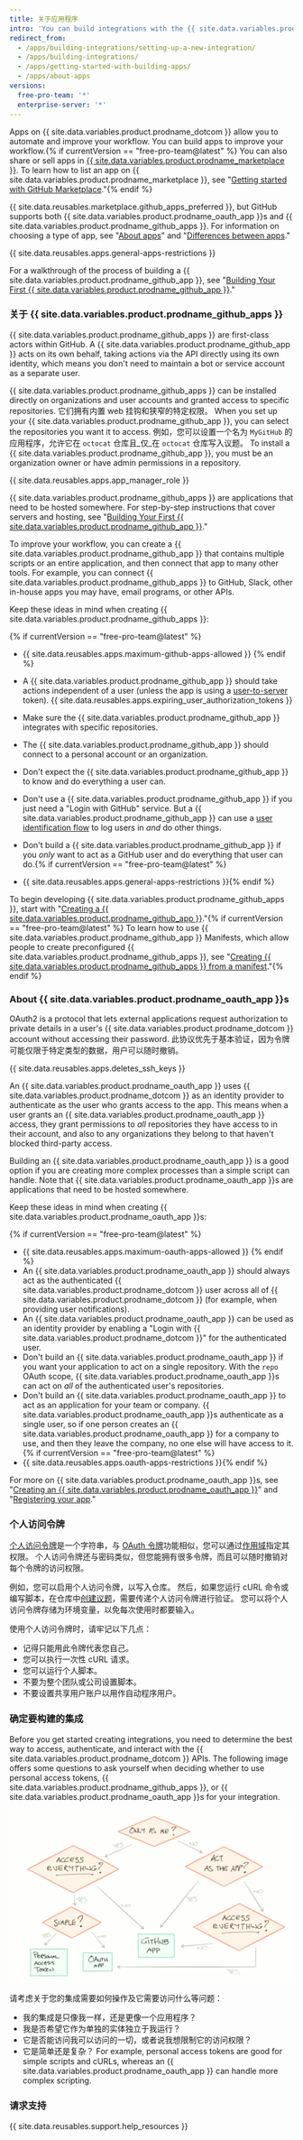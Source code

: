 ```yaml
---
title: 关于应用程序
intro: 'You can build integrations with the {{ site.data.variables.product.prodname_dotcom }} APIs to add flexibility and reduce friction in your own workflow. You can also share integrations with others on [{{ site.data.variables.product.prodname_marketplace }}](https://github.com/marketplace).'
redirect_from:
  - /apps/building-integrations/setting-up-a-new-integration/
  - /apps/building-integrations/
  - /apps/getting-started-with-building-apps/
  - /apps/about-apps
versions:
  free-pro-team: '*'
  enterprise-server: '*'
---
```


Apps on {{ site.data.variables.product.prodname_dotcom }} allow you to automate and improve your workflow. You can build apps to improve your workflow.{% if currentVersion == "free-pro-team@latest" %} You can also share or sell apps in [{{ site.data.variables.product.prodname_marketplace }}](https://github.com/marketplace). To learn how to list an app on {{ site.data.variables.product.prodname_marketplace }}, see "[Getting started with GitHub Marketplace](/marketplace/getting-started/)."{% endif %}

{{ site.data.reusables.marketplace.github_apps_preferred }}, but GitHub supports both {{ site.data.variables.product.prodname_oauth_app }}s and {{ site.data.variables.product.prodname_github_apps }}. For information on choosing a type of app, see "[About apps](/apps/about-apps/)" and "[Differences between apps](/apps/differences-between-apps/)."

{{ site.data.reusables.apps.general-apps-restrictions }}

For a walkthrough of the process of building a {{ site.data.variables.product.prodname_github_app }}, see "[Building Your First {{ site.data.variables.product.prodname_github_app }}](/apps/building-your-first-github-app)."

### 关于 {{ site.data.variables.product.prodname_github_apps }}

{{ site.data.variables.product.prodname_github_apps }} are first-class actors within GitHub. A {{ site.data.variables.product.prodname_github_app }} acts on its own behalf, taking actions via the API directly using its own identity, which means you don't need to maintain a bot or service account as a separate user.

{{ site.data.variables.product.prodname_github_apps }} can be installed directly on organizations and user accounts and granted access to specific repositories. 它们拥有内置 web 挂钩和狭窄的特定权限。 When you set up your {{ site.data.variables.product.prodname_github_app }}, you can select the repositories you want it to access. 例如，您可以设置一个名为 `MyGitHub` 的应用程序，允许它在 `octocat` 仓库且_仅_在 `octocat` 仓库写入议题。 To install a {{ site.data.variables.product.prodname_github_app }}, you must be an organization owner or have admin permissions in a repository.

{{ site.data.reusables.apps.app_manager_role }}

{{ site.data.variables.product.prodname_github_apps }} are applications that need to be hosted somewhere. For step-by-step instructions that cover servers and hosting, see "[Building Your First {{ site.data.variables.product.prodname_github_app }}](/apps/building-your-first-github-app)."

To improve your workflow, you can create a {{ site.data.variables.product.prodname_github_app }} that contains multiple scripts or an entire application, and then connect that app to many other tools. For example, you can connect {{ site.data.variables.product.prodname_github_apps }} to GitHub, Slack, other in-house apps you may have, email programs, or other APIs.

Keep these ideas in mind when creating {{ site.data.variables.product.prodname_github_apps }}:

{% if currentVersion == "free-pro-team@latest" %}
* {{ site.data.reusables.apps.maximum-github-apps-allowed }} {% endif %}
* A {{ site.data.variables.product.prodname_github_app }} should take actions independent of a user (unless the app is using a [user-to-server](/apps/building-github-apps/identifying-and-authorizing-users-for-github-apps#user-to-server-requests) token). {{ site.data.reusables.apps.expiring_user_authorization_tokens }}

* Make sure the {{ site.data.variables.product.prodname_github_app }} integrates with specific repositories.
* The {{ site.data.variables.product.prodname_github_app }} should connect to a personal account or an organization.
* Don't expect the {{ site.data.variables.product.prodname_github_app }} to know and do everything a user can.
* Don't use a {{ site.data.variables.product.prodname_github_app }} if you just need a "Login with GitHub" service. But a {{ site.data.variables.product.prodname_github_app }} can use a [user identification flow](/apps/building-github-apps/identifying-and-authorizing-users-for-github-apps/) to log users in _and_ do other things.
* Don't build a {{ site.data.variables.product.prodname_github_app }} if you _only_ want to act as a GitHub user and do everything that user can do.{% if currentVersion == "free-pro-team@latest" %}
* {{ site.data.reusables.apps.general-apps-restrictions }}{% endif %}

To begin developing {{ site.data.variables.product.prodname_github_apps }}, start with "[Creating a {{ site.data.variables.product.prodname_github_app }}](/apps/building-github-apps/creating-a-github-app/)."{% if currentVersion == "free-pro-team@latest" %} To learn how to use {{ site.data.variables.product.prodname_github_app }} Manifests, which allow people to create preconfigured {{ site.data.variables.product.prodname_github_apps }}, see "[Creating {{ site.data.variables.product.prodname_github_apps }} from a manifest](/apps/building-github-apps/creating-github-apps-from-a-manifest/)."{% endif %}

### About {{ site.data.variables.product.prodname_oauth_app }}s

OAuth2 is a protocol that lets external applications request authorization to private details in a user's {{ site.data.variables.product.prodname_dotcom }} account without accessing their password. 此协议优先于基本验证，因为令牌可能仅限于特定类型的数据，用户可以随时撤销。

{{ site.data.reusables.apps.deletes_ssh_keys }}

An {{ site.data.variables.product.prodname_oauth_app }} uses {{ site.data.variables.product.prodname_dotcom }} as an identity provider to authenticate as the user who grants access to the app. This means when a user grants an {{ site.data.variables.product.prodname_oauth_app }} access, they grant permissions to _all_ repositories they have access to in their account, and also to any organizations they belong to that haven't blocked third-party access.

Building an {{ site.data.variables.product.prodname_oauth_app }} is a good option if you are creating more complex processes than a simple script can handle. Note that {{ site.data.variables.product.prodname_oauth_app }}s are applications that need to be hosted somewhere.

Keep these ideas in mind when creating {{ site.data.variables.product.prodname_oauth_app }}s:

{% if currentVersion == "free-pro-team@latest" %}
* {{ site.data.reusables.apps.maximum-oauth-apps-allowed }} {% endif %}
* An {{ site.data.variables.product.prodname_oauth_app }} should always act as the authenticated {{ site.data.variables.product.prodname_dotcom }} user across all of {{ site.data.variables.product.prodname_dotcom }} (for example, when providing user notifications).
* An {{ site.data.variables.product.prodname_oauth_app }} can be used as an identity provider by enabling a "Login with {{ site.data.variables.product.prodname_dotcom }}" for the authenticated user.
* Don't build an {{ site.data.variables.product.prodname_oauth_app }} if you want your application to act on a single repository. With the `repo` OAuth scope, {{ site.data.variables.product.prodname_oauth_app }}s can act on _all_ of the authenticated user's repositories.
* Don't build an {{ site.data.variables.product.prodname_oauth_app }} to act as an application for your team or company. {{ site.data.variables.product.prodname_oauth_app }}s authenticate as a single user, so if one person creates an {{ site.data.variables.product.prodname_oauth_app }} for a company to use, and then they leave the company, no one else will have access to it.{% if currentVersion == "free-pro-team@latest" %}
* {{ site.data.reusables.apps.oauth-apps-restrictions }}{% endif %}

For more on {{ site.data.variables.product.prodname_oauth_app }}s, see "[Creating an {{ site.data.variables.product.prodname_oauth_app }}](/apps/building-oauth-apps/creating-an-oauth-app/)" and "[Registering your app](/v3/guides/basics-of-authentication/#registering-your-app)."

### 个人访问令牌

[个人访问令牌](/articles/creating-a-personal-access-token-for-the-command-line/)是一个字符串，与 [OAuth 令牌](/apps/building-oauth-apps/authorizing-oauth-apps/)功能相似，您可以通过[作用域](/apps/building-oauth-apps/understanding-scopes-for-oauth-apps/)指定其权限。 个人访问令牌还与密码类似，但您能拥有很多令牌，而且可以随时撤销对每个令牌的访问权限。

例如，您可以启用个人访问令牌，以写入仓库。 然后，如果您运行 cURL 命令或编写脚本，在仓库中[创建议题](/v3/issues/#create-an-issue)，需要传递个人访问令牌进行验证。 您可以将个人访问令牌存储为环境变量，以免每次使用时都要输入。

使用个人访问令牌时，请牢记以下几点：

* 记得只能用此令牌代表您自己。
* 您可以执行一次性 cURL 请求。
* 您可以运行个人脚本。
* 不要为整个团队或公司设置脚本。
* 不要设置共享用户账户以用作自动程序用户。

### 确定要构建的集成

Before you get started creating integrations, you need to determine the best way to access, authenticate, and interact with the {{ site.data.variables.product.prodname_dotcom }} APIs. The following image offers some questions to ask yourself when deciding whether to use personal access tokens, {{ site.data.variables.product.prodname_github_apps }}, or {{ site.data.variables.product.prodname_oauth_app }}s for your integration.

![应用程序问题流程简介](/assets/images/intro-to-apps-flow.png)

请考虑关于您的集成需要如何操作及它需要访问什么等问题：

* 我的集成是只像我一样，还是更像一个应用程序？
* 我是否希望它作为单独的实体独立于我运行？
* 它是否能访问我可以访问的一切，或者说我想限制它的访问权限？
* 它是简单还是复杂？ For example, personal access tokens are good for simple scripts and cURLs, whereas an {{ site.data.variables.product.prodname_oauth_app }} can handle more complex scripting.

### 请求支持

{{ site.data.reusables.support.help_resources }}
